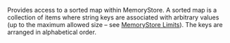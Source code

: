 Provides access to a sorted map within MemoryStore. A sorted map is a collection of items where string keys are associated with arbitrary values (up to the maximum allowed size – see [MemoryStore Limits](https://developer.roblox.com/en-us/articles/Memory-Store)). The keys are arranged in alphabetical order.